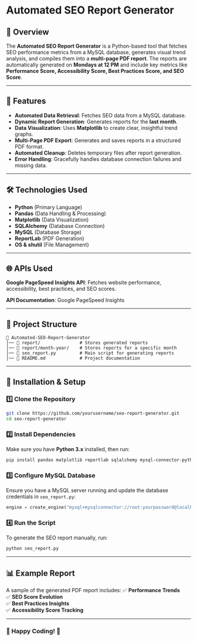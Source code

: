 # Automated SEO Report Generator

## 📌 Overview

The **Automated SEO Report Generator** is a Python-based tool that fetches SEO performance metrics from a MySQL database, generates visual trend analysis, and compiles them into a **multi-page PDF report**. The reports are automatically generated on **Mondays at 12 PM** and include key metrics like **Performance Score, Accessibility Score, Best Practices Score, and SEO Score**.

---

## 🚀 Features

- **Automated Data Retrieval**: Fetches SEO data from a MySQL database.
- **Dynamic Report Generation**: Generates reports for the **last month**.
- **Data Visualization**: Uses **Matplotlib** to create clear, insightful trend graphs.
- **Multi-Page PDF Export**: Generates and saves reports in a structured PDF format.
- **Automated Cleanup**: Deletes temporary files after report generation.
- **Error Handling**: Gracefully handles database connection failures and missing data.

---

## 🛠️ Technologies Used

- **Python** (Primary Language)
- **Pandas** (Data Handling & Processing)
- **Matplotlib** (Data Visualization)
- **SQLAlchemy** (Database Connection)
- **MySQL** (Database Storage)
- **ReportLab** (PDF Generation)
- **OS & shutil** (File Management)

---

## 🌐 APIs Used

**Google PageSpeed Insights API**: Fetches website performance, accessibility, best practices, and SEO scores.

**API Documentation**: Google PageSpeed Insights

---

## 📂 Project Structure

```
📁 Automated-SEO-Report-Generator
│── 📁 report/               # Stores generated reports
│── 📁 report/month-year/    # Stores reports for a specific month
│── 📄 seo_report.py         # Main script for generating reports
│── 📄 README.md             # Project documentation
```

---

## 🔧 Installation & Setup

### **1️⃣ Clone the Repository**

```bash
git clone https://github.com/yourusername/seo-report-generator.git
cd seo-report-generator
```

### **2️⃣ Install Dependencies**

Make sure you have **Python 3.x** installed, then run:

```bash
pip install pandas matplotlib reportlab sqlalchemy mysql-connector-python
```

### **3️⃣ Configure MySQL Database**

Ensure you have a MySQL server running and update the database credentials in `seo_report.py`:

```python
engine = create_engine("mysql+mysqlconnector://root:yourpassword@localhost/seo_metrics")
```

### **4️⃣ Run the Script**

To generate the SEO report manually, run:

```bash
python seo_report.py
```

---

## 📊 Example Report

A sample of the generated PDF report includes:
✅ **Performance Trends**  
✅ **SEO Score Evolution**  
✅ **Best Practices Insights**  
✅ **Accessibility Score Tracking**

---

### 🔹 Happy Coding! 🚀
